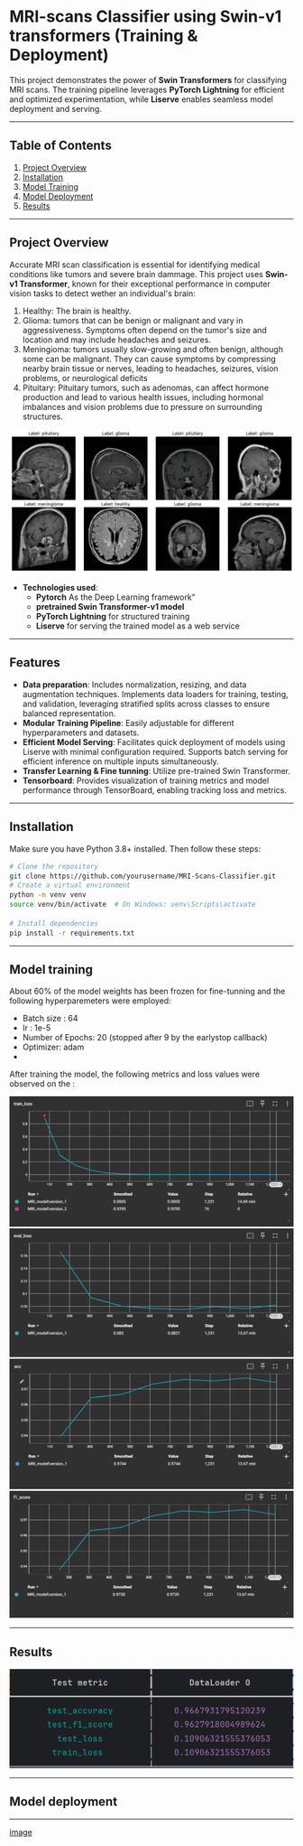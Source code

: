 # MRI-scans Classifier using Swin-v1 transformers (Training & Deployment)


This project demonstrates the power of **Swin Transformers** for classifying MRI scans. The training pipeline leverages **PyTorch Lightning** for efficient and optimized experimentation, while **Liserve** enables seamless model deployment and serving. 

---

## Table of Contents
1. [Project Overview](#project-overview)
2. [Installation](#installation)
3. [Model Training](#model-training)
4. [Model Deployment](#model-deployment)
5. [Results](#results)

---

## Project Overview
Accurate MRI scan classification is essential for identifying medical conditions like tumors and severe brain dammage. This project uses **Swin-v1 Transformer**, known for their exceptional performance in computer vision tasks to detect wether an individual's brain:
1. Healthy: The brain is healthy.
2. Glioma: tumors that can be benign or malignant and vary in aggressiveness. Symptoms often depend on the tumor's size and location and may include headaches and seizures.
3. Meningioma: tumors usually slow-growing and often benign, although some can be malignant. They can cause symptoms by compressing nearby brain tissue or nerves, leading to headaches, seizures, vision problems, or neurological deficits
4. Pituitary: Pituitary tumors, such as adenomas, can affect hormone production and lead to various health issues, including hormonal imbalances and vision problems due to pressure on surrounding structures.

![image](https://github.com/00VALAK00/MRI-SwinV1-TorchLightening-LitServe/blob/master/images/MRI_scans.png)

- **Technologies used**:
  - **Pytorch** As the Deep Learning framework"   
  - **pretrained Swin Transformer-v1 model**
  - **PyTorch Lightning** for structured training
  - **Liserve** for serving the trained model as a web service

---


## Features
- **Data preparation**: Includes normalization, resizing, and data augmentation techniques. Implements data loaders for training, testing, and validation, leveraging stratified splits across classes to ensure balanced representation.
- **Modular Training Pipeline**: Easily adjustable for different hyperparameters and datasets.
- **Efficient Model Serving**: Facilitates quick deployment of models using Liserve with minimal configuration required. Supports batch serving for efficient inference on multiple inputs simultaneously.
- **Transfer Learning & Fine tunning**: Utilize pre-trained Swin Transformer.
- **Tensorboard**: Provides visualization of training metrics and model performance through TensorBoard, enabling tracking loss and metrics.


---

## Installation
Make sure you have Python 3.8+ installed. Then follow these steps:

```bash
# Clone the repository
git clone https://github.com/yourusername/MRI-Scans-Classifier.git
# Create a virtual environment
python -m venv venv
source venv/bin/activate  # On Windows: venv\Scripts\activate

# Install dependencies
pip install -r requirements.txt

```

----

## Model training
About 60% of the model weights has been frozen for fine-tunning and the following hyperparemeters were employed:
  - Batch size : 64
  - lr : 1e-5
  - Number of Epochs: 20 (stopped after 9 by the earlystop callback)
  - Optimizer: adam
  - 
After training the model, the following metrics and loss values were observed on the :

![Image 2](https://github.com/00VALAK00/MRI-SwinV1-TorchLightening-LitServe/blob/master/images/Screenshot%202024-10-19%20215608.png)
![Image 2](https://github.com/00VALAK00/MRI-SwinV1-TorchLightening-LitServe/blob/master/images/Screenshot%202024-10-19%20214014.png)
![Image](https://github.com/00VALAK00/MRI-SwinV1-TorchLightening-LitServe/blob/master/images/Screenshot%202024-10-19%20213957.png)
![Image](https://github.com/00VALAK00/MRI-SwinV1-TorchLightening-LitServe/blob/master/images/Screenshot%202024-10-19%20214919.png)

---
## Results
![Image](https://github.com/00VALAK00/MRI-SwinV1-TorchLightening-LitServe/blob/master/images/Screenshot%202024-10-19%20214750.png)

----
## Model deployment


---
[image](https://github.com/00VALAK00/MRI-SwinV1-TorchLightening-LitServe/blob/master/vid/MRI-SwinV1-TorchLightening-LitServebuild.py2024-10-2016-35-44-ezgif.com-video-to-gif-converter%20(1).gif)


